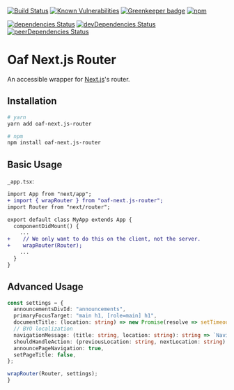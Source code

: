 [![Build Status](https://travis-ci.org/oaf-project/oaf-next.js-router.svg?branch=master)](https://travis-ci.org/oaf-project/oaf-next.js-router)
[![Known Vulnerabilities](https://snyk.io/test/github/oaf-project/oaf-next.js-router/badge.svg?targetFile=package.json)](https://snyk.io/test/github/oaf-project/oaf-next.js-router?targetFile=package.json)
[![Greenkeeper badge](https://badges.greenkeeper.io/oaf-project/oaf-next.js-router.svg)](https://greenkeeper.io/)
[![npm](https://img.shields.io/npm/v/oaf-next.js-router.svg)](https://www.npmjs.com/package/oaf-next.js-router)

[![dependencies Status](https://david-dm.org/oaf-project/oaf-next.js-router/status.svg)](https://david-dm.org/oaf-project/oaf-next.js-router)
[![devDependencies Status](https://david-dm.org/oaf-project/oaf-next.js-router/dev-status.svg)](https://david-dm.org/oaf-project/oaf-next.js-router?type=dev)
[![peerDependencies Status](https://david-dm.org/oaf-project/oaf-next.js-router/peer-status.svg)](https://david-dm.org/oaf-project/oaf-next.js-router?type=peer)

# Oaf Next.js Router
An accessible wrapper for [Next.js](https://github.com/zeit/next.js/)'s router.

## Installation

```sh
# yarn
yarn add oaf-next.js-router

# npm
npm install oaf-next.js-router
```

## Basic Usage

`_app.tsx`:

```diff
import App from "next/app";
+ import { wrapRouter } from "oaf-next.js-router";
import Router from "next/router";

export default class MyApp extends App {
  componentDidMount() {
    ...
+    // We only want to do this on the client, not the server.
+    wrapRouter(Router);
    ...
  }
}
```

## Advanced Usage

```typescript
const settings = {
  announcementsDivId: "announcements",
  primaryFocusTarget: "main h1, [role=main] h1",
  documentTitle: (location: string) => new Promise(resolve => setTimeout(() => resolve(document.title))),
  // BYO localization
  navigationMessage: (title: string, location: string): string => `Navigated to ${title}.`,
  shouldHandleAction: (previousLocation: string, nextLocation: string) => true,
  announcePageNavigation: true,
  setPageTitle: false,
};

wrapRouter(Router, settings);
}
```
